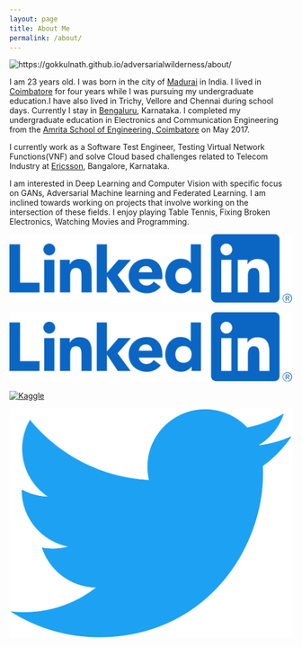```yaml
---
layout: page
title: About Me
permalink: /about/
---
```


![]({{site.baseurl}}/images/logo.png "https://gokkulnath.github.io/adversarialwilderness/about/")

I am 23 years old. I was born in the city of [Madurai](https://en.wikipedia.org/wiki/Madurai) in India. I lived in [Coimbatore](https://en.wikipedia.org/wiki/Coimbatore) for four years while I was pursuing my undergraduate education.I have also lived in  Trichy, Vellore and Chennai during school days. Currently I stay in [Bengaluru](https://en.wikipedia.org/wiki/Bangalore), Karnataka. I completed my undergraduate education in Electronics and Communication Engineering from the [Amrita School of Engineering, Coimbatore](https://www.amrita.edu/campus/coimbatore) on May 2017.

I currently work as a Software Test Engineer, Testing Virtual Network Functions(VNF) and solve Cloud based challenges related to Telecom Industry at [Ericsson](http://ericsson.com/), Bangalore, Karnataka.

I am interested in Deep Learning and Computer Vision with specific focus on GANs, Adversarial Machine learning and Federated Learning. I am inclined towards working on projects that involve working on the intersection of these fields. I enjoy playing Table Tennis, Fixing Broken Electronics, Watching Movies and Programming.


[![Linkedin](https://raw.githubusercontent.com/Gokkulnath/adversarialwilderness/master/images/logos/LinkedIn_Logo_2013.png)](https://www.linkedin.com/in/gokkulnathts/)
<!-- &nbsp; -->
[![GitHub](https://raw.githubusercontent.com/Gokkulnath/adversarialwilderness/master/images/logos/LinkedIn_Logo_2013.png)](https://github.com/Gokkulnath)
<!-- &nbsp; -->
[![Kaggle](https://upload.wikimedia.org/wikipedia/commons/7/7c/Kaggle_logo.png)](https://kaggle.com/gokkulnath)
<!-- &nbsp; -->
[![Twitter](https://raw.githubusercontent.com/Gokkulnath/adversarialwilderness/master/images/logos/Twitter_bird_logo_2012.png)](https://twitter.com/gokkulnath)


